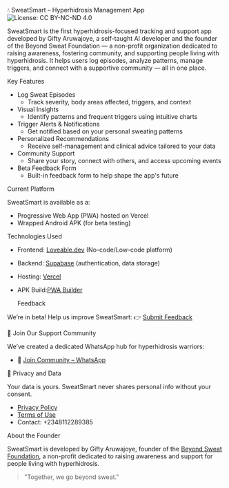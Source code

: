 💧 SweatSmart – Hyperhidrosis Management App
![License: CC BY-NC-ND 4.0](https://img.shields.io/badge/License-CC%20BY--NC--ND%204.0-lightgrey.svg)

SweatSmart is the first hyperhidrosis-focused tracking and support app developed by Gifty Aruwajoye, a self-taught AI developer and the founder of the Beyond Sweat Foundation — a non-profit organization dedicated to raising awareness, fostering community, and supporting people living with hyperhidrosis. It helps users log episodes, analyze patterns, manage triggers, and connect with a supportive community — all in one place.

 Key Features

- Log Sweat Episodes
  - Track severity, body areas affected, triggers, and context
- Visual Insights
  - Identify patterns and frequent triggers using intuitive charts
- Trigger Alerts & Notifications
  - Get notified based on your personal sweating patterns
- Personalized Recommendations
  - Receive self-management and clinical advice tailored to your data
- Community Support
  - Share your story, connect with others, and access upcoming events
- Beta Feedback Form
  - Built-in feedback form to help shape the app's future

 Current Platform

SweatSmart is available as a:
- Progressive Web App (PWA) hosted on Vercel
- Wrapped Android APK (for beta testing)

 Technologies Used

- Frontend: [Loveable.dev](https://www.loveable.dev) (No-code/Low-code platform)
- Backend: [Supabase](https://supabase.com) (authentication, data storage)
- Hosting: [Vercel](https://vercel.com)
- APK Build:[PWA Builder](https://www.pwabuilder.com)

  Feedback

We’re in beta! Help us improve SweatSmart:
👉 [Submit Feedback](https://forms.gle/TgddDjPs3neG7ACRA)

 💬 Join Our Support Community

We’ve created a dedicated WhatsApp hub for hyperhidrosis warriors:
- 🔔 [Join Community – WhatsApp](https://chat.whatsapp.com/BKgrDMOttm76Jva6fSZUMi)

 🔐 Privacy and Data

Your data is yours. SweatSmart never shares personal info without your consent.
- [Privacy Policy](https://beyondsweat.life#privacy)
- [Terms of Use](https://beyondsweat.life#terms)
- Contact: +2348112289385



About the Founder

SweatSmart is developed by Gifty Aruwajoye, founder of the [Beyond Sweat Foundation](https://beyondsweat.life), a non-profit dedicated to raising awareness and support for people living with hyperhidrosis.


> "Together, we go beyond sweat."


